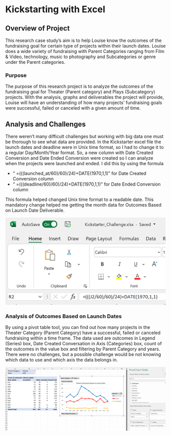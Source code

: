 # Kickstarting with Excel

## Overview of Project

This research case study’s aim is to help Louise know the outcomes of the fundraising goal for certain type of projects within their launch dates. Louise does a wide variety of fundraising with Parent Categories ranging from Film & Video, technology, music to photography and Subcategories or genre under the Parent categories. 

### Purpose

The purpose of this research project is to analyze the outcomes of the fundraising goal for Theater (Parent category) and Plays (Subcategory) projects. With the analysis, graphs and deliverables the project will provide, Louise will have an understanding of how many projects’ fundraising goals were successful, failed or canceled with a given amount of time.  


## Analysis and Challenges

There weren’t many difficult challenges but working with big data one must be thorough to see what data are provided. In the Kickstarter excel file the launch dates and deadline were in Unix time format, so I had to change it to a regular Day/Month/Year format. So, a new column with Date Created Conversion and Date Ended Conversion were created so I can analyze when the projects were launched and ended. I did this by using the formula
* “ =(((launched_at/60)/60)/24)+DATE(1970,1,1)” for Date Created Conversion column 
* “ =(((deadline/60)/60)/24)+DATE(1970,1,1)”  for Date Ended Conversion column 

This formula helped changed Unix time format to a readable date. This mandatory change helped me getting the month data for Outcomes Based on Launch Date Deliverable. 

![DateConversionFormula](https://github.com/Monsaiaung/kickstarter/blob/a3de16078ef19f66e4ec3b247dd761b50efaa842/Resources/DateConversionFormula.png)

### Analysis of Outcomes Based on Launch Dates

By using a pivot table tool, you can find out how many projects in the Theater Category (Parent Category) have a successful, failed or canceled fundraising within a time frame. The data used are outcomes in Legend (Series) box, Date Created Conversation in Axis (Categories) box, count of the outcomes in the value box and filtering by Parent Category and years. 
There were no challenges, but a possible challenge would be not knowing which data to use and which axis the data belongs in.

![Theater_LaunchDate_pivottable](https://github.com/Monsaiaung/kickstarter/blob/cc6345b494779ad62081443b1e0c4f62da78a667/Resources/Theater_LaunchDate_pivottable.png)

